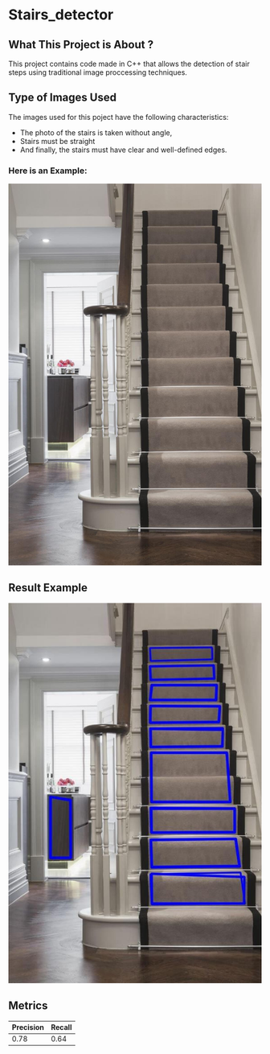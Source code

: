 # Stairs_detector
## What This Project is About ?
This project contains code made in C++ that allows the detection of stair steps using traditional image proccessing techniques.

## Type of Images Used
The images used for this poject have the following characteristics:
- The photo of the stairs is taken without angle,
- Stairs must be straight
- And finally, the stairs must have clear and well-defined edges.

### Here is an Example:
![Straith Stairs](bdd/stairs/carpet_stairs.jpg)

## Result Example
![Detection Results](results/image--004.jpg)

## Metrics
| Precision | Recall |
|-----------|--------|
| 0.78 | 0.64 |
